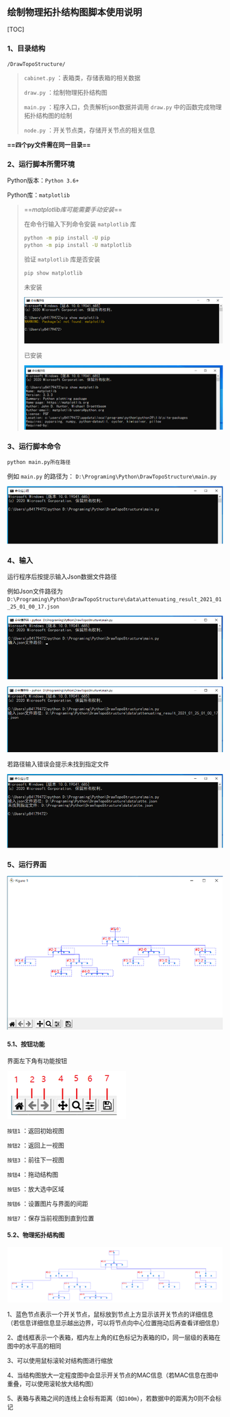## 绘制物理拓扑结构图脚本使用说明

[TOC]

### 1、目录结构

`/DrawTopoStructure/`

> `cabinet.py` ：表箱类，存储表箱的相关数据
>
> `draw.py` ：绘制物理拓扑结构图
>
> `main.py` ：程序入口，负责解析json数据并调用 `draw.py` 中的函数完成物理拓扑结构图的绘制
>
> `node.py` ：开关节点类，存储开关节点的相关信息

**==四个py文件需在同一目录==**



### 2、运行脚本所需环境

Python版本：`Python 3.6+`

Python库：`matplotlib`

> ==*matplotlib库可能需要手动安装*==
>
> 在命令行输入下列命令安装 `matplotlib` 库
>
>
>  ~~~bash
> python -m pip install -U pip
> python -m pip install -U matplotlib
>  ~~~
>
> 验证 `matplotlib` 库是否安装
>
> ~~~bash
> pip show matplotlib
> ~~~
>
> 未安装
>
> <img src="README.assets/%E6%9C%AA%E5%AE%89%E8%A3%85matplotlib.png" alt="未安装matplotlib" style="zoom: 80%;" />
>
> 已安装
>
> <img src="README.assets/%E5%B7%B2%E5%AE%89%E8%A3%85matplotlib.png" alt="已安装matplotlib" style="zoom: 80%;" />



### 3、运行脚本命令

~~~bash
python main.py所在路径
~~~

例如 `main.py` 的路径为： `D:\Programing\Python\DrawTopoStructure\main.py`

![运行脚本](README.assets/%E8%BF%90%E8%A1%8C%E8%84%9A%E6%9C%AC.png)



### 4、输入

运行程序后按提示输入Json数据文件路径

例如Json文件路径为`D:\Programing\Python\DrawTopoStructure\data\attenuating_result_2021_01_25_01_00_17.json`

![输入-1](README.assets/%E8%BE%93%E5%85%A5-1.png)

![输入-2](README.assets/%E8%BE%93%E5%85%A5-2.png)

若路径输入错误会提示未找到指定文件

![未找到文件](README.assets/%E6%9C%AA%E6%89%BE%E5%88%B0%E6%96%87%E4%BB%B6.png)



### 5、运行界面

<img src="README.assets/%E8%BF%90%E8%A1%8C%E7%95%8C%E9%9D%A2.png" alt="运行界面" style="zoom: 80%;" />

#### 5.1、按钮功能

界面左下角有功能按钮

![按钮功能](README.assets/%E6%8C%89%E9%92%AE%E5%8A%9F%E8%83%BD.png)

`按钮1` ：返回初始视图

`按钮2` ：返回上一视图

`按钮3` ：前往下一视图

`按钮4` ：拖动结构图

`按钮5` ：放大选中区域

`按钮6` ：设置图片与界面的间距

`按钮7` ：保存当前视图到直到位置



#### 5.2、物理拓扑结构图





<img src="README.assets/%E7%89%A9%E7%90%86%E6%8B%93%E6%89%91%E7%BB%93%E6%9E%84%E5%9B%BE.png" alt="物理拓扑结构图" style="zoom:80%;" />

1、蓝色节点表示一个开关节点，鼠标放到节点上方显示该开关节点的详细信息（若信息详细信息显示越出边界，可以将节点向中心位置拖动后再查看详细信息）

2、虚线框表示一个表箱，框内左上角的红色标记为表箱的ID，同一层级的表箱在图中的水平高的相同

3、可以使用鼠标滚轮对结构图进行缩放

4、当结构图放大一定程度图中会显示开关节点的MAC信息（若MAC信息在图中重叠，可以使用滚轮放大结构图）

5、表箱与表箱之间的连线上会标有距离（如`100m`），若数据中的距离为0则不会标记